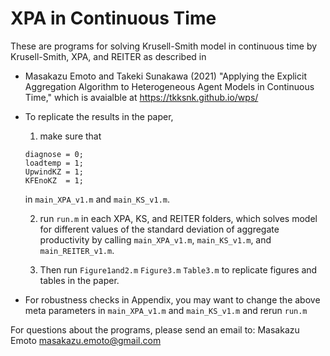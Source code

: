 # XPA in Continuous Time

These are programs for solving Krusell-Smith model in continuous time by Krusell-Smith, XPA, and REITER as described in

* Masakazu Emoto and Takeki Sunakawa (2021) "Applying the Explicit Aggregation Algorithm to Heterogeneous Agent Models in Continuous Time," which is avaialble at https://tkksnk.github.io/wps/

* To replicate the results in the paper,

  1. make sure that
  ```
  diagnose = 0;
  loadtemp = 1;
  UpwindKZ = 1;
  KFEnoKZ  = 1;
  ```
  in `main_XPA_v1.m` and `main_KS_v1.m`.

  2. run `run.m` in each XPA, KS, and REITER folders, which solves model for different values of the standard deviation of aggregate productivity by calling `main_XPA_v1.m`, `main_KS_v1.m`, and `main_REITER_v1.m`.

  3. Then run `Figure1and2.m` `Figure3.m` `Table3.m` to replicate figures and tables in the paper.

* For robustness checks in Appendix, you may want to change the above meta parameters in `main_XPA_v1.m` and `main_KS_v1.m` and rerun `run.m`

For questions about the programs, please send an email to: Masakazu Emoto <masakazu.emoto@gmail.com>
